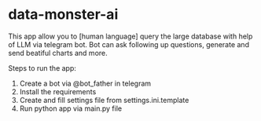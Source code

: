 # data-monster-ai

This app allow you to [human language] query the large database with help of LLM via telegram bot.
Bot can ask following up questions, generate and send beatiful charts and more.

Steps to run the app:
1) Create a bot via @bot_father in telegram
2) Install the requirements
3) Create and fill settings file from settings.ini.template
4) Run python app via main.py file
